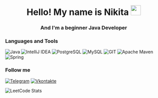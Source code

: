 <h1 align="center">Hello! My name is Nikita</a> 
<img src="https://github.com/blackcater/blackcater/raw/main/images/Hi.gif" height="32"/></h1>
<h3 align="center">And I'm a beginner Java Developer</h3>

### Languages and Tools
![Java](https://img.shields.io/badge/java-FFFFFF.svg?style=for-the-badge&logo=openjdk&logoColor=black)
![IntelliJ IDEA](https://img.shields.io/badge/IntelliJIDEA-FFFFFF.svg?style=for-the-badge&logo=intellij-idea&logoColor=black)
![PostgreSQL](https://img.shields.io/badge/PostgreSQL-FFFFFF.svg?style=for-the-badge&logo=postgresql&logoColor=black)
![MySQL](https://img.shields.io/badge/MySQL-005C84?style=for-the-badge&logo=mysql&logoColor=white)
![GIT](https://img.shields.io/badge/GIT-E44C30?style=for-the-badge&logo=git&logoColor=white)
![Apache Maven](https://img.shields.io/badge/apache_maven-C71A36?style=for-the-badge&logo=apachemaven&logoColor=white)
![Spring](https://img.shields.io/badge/Spring-6DB33F?style=for-the-badge&logo=spring&logoColor=white)


### Follow me
[![Telegram](https://img.shields.io/badge/-telegram-FFFFFF?style=for-the-badge&logo=telegram&logoColor=black)](https://t.me/Colgens)
[![Vkontakte](https://img.shields.io/badge/-vkontakte-FFFFFF?style=for-the-badge&logo=VK&logoColor=black)](https://vk.com/colgens)

![LeetCode Stats](https://leetcard.jacoblin.cool/Colgens?theme=dark&font=Homenaje&ext=heatmap)



